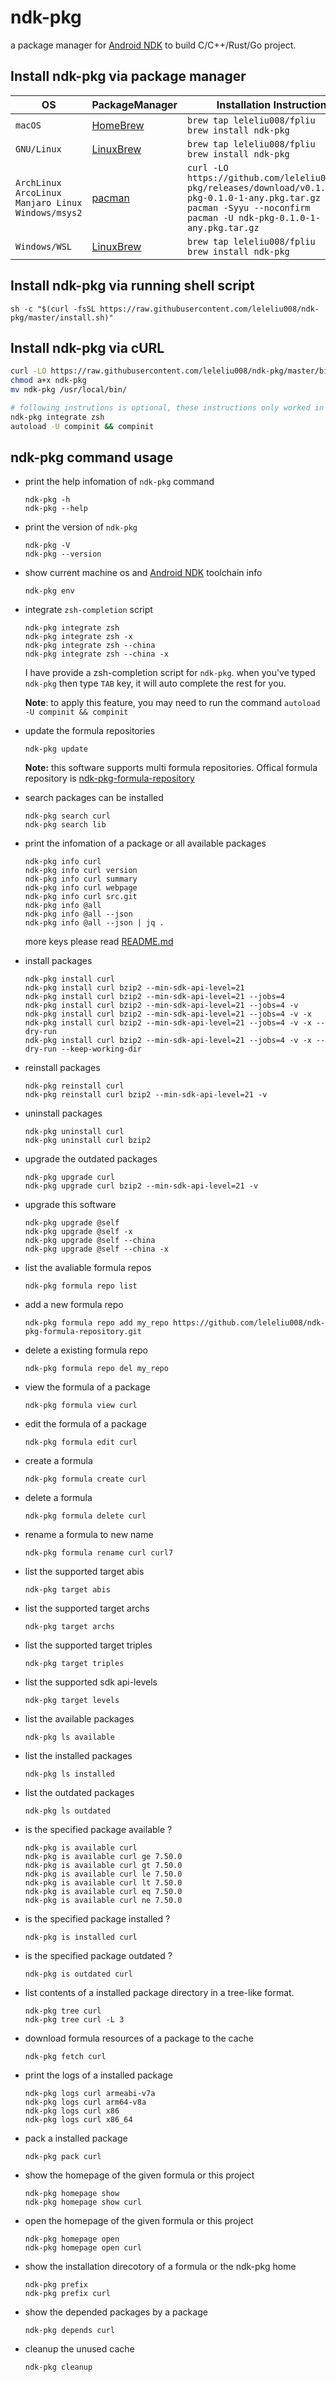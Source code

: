 # ndk-pkg
a package manager for [Android NDK](https://developer.android.google.cn/ndk) to build C/C++/Rust/Go project.

## Install ndk-pkg via package manager

|OS|PackageManager|Installation Instructions|
|-|-|-|
|`macOS`|[HomeBrew](http://blog.fpliu.com/it/os/macOS/software/HomeBrew)|`brew tap leleliu008/fpliu`<br>`brew install ndk-pkg`|
|`GNU/Linux`|[LinuxBrew](http://blog.fpliu.com/it/software/LinuxBrew)|`brew tap leleliu008/fpliu`<br>`brew install ndk-pkg`|
|`ArchLinux`<br>`ArcoLinux`<br>`Manjaro Linux`<br>`Windows/msys2`|[pacman](http://blog.fpliu.com/it/software/pacman)|`curl -LO https://github.com/leleliu008/ndk-pkg/releases/download/v0.1.0/ndk-pkg-0.1.0-1-any.pkg.tar.gz`<br>`pacman -Syyu --noconfirm`<br>`pacman -U ndk-pkg-0.1.0-1-any.pkg.tar.gz`|
|`Windows/WSL`|[LinuxBrew](http://blog.fpliu.com/it/software/LinuxBrew)|`brew tap leleliu008/fpliu`<br>`brew install ndk-pkg`|

## Install ndk-pkg via running shell script
```
sh -c "$(curl -fsSL https://raw.githubusercontent.com/leleliu008/ndk-pkg/master/install.sh)"
```

## Install ndk-pkg via cURL
```bash
curl -LO https://raw.githubusercontent.com/leleliu008/ndk-pkg/master/bin/ndk-pkg
chmod a+x ndk-pkg
mv ndk-pkg /usr/local/bin/

# following instrutions is optional, these instructions only worked in zsh
ndk-pkg integrate zsh
autoload -U compinit && compinit
```

## ndk-pkg command usage
*   print the help infomation of `ndk-pkg` command
        
        ndk-pkg -h
        ndk-pkg --help
        
*   print the version of `ndk-pkg`
        
        ndk-pkg -V
        ndk-pkg --version
        
*   show current machine os and [Android NDK](https://developer.android.google.cn/ndk) toolchain info

        ndk-pkg env

*   integrate `zsh-completion` script

        ndk-pkg integrate zsh
        ndk-pkg integrate zsh -x
        ndk-pkg integrate zsh --china
        ndk-pkg integrate zsh --china -x
        
    I have provide a zsh-completion script for `ndk-pkg`. when you've typed `ndk-pkg` then type `TAB` key, it will auto complete the rest for you.

    **Note**: to apply this feature, you may need to run the command `autoload -U compinit && compinit`


*   update the formula repositories

        ndk-pkg update
        
    **Note:** this software supports multi formula repositories. Offical formula repository is [ndk-pkg-formula-repository](https://github.com/leleliu008/ndk-pkg-formula-repository)

*   search packages can be installed
        
        ndk-pkg search curl
        ndk-pkg search lib
        
*   print the infomation of a package or all available packages
        
        ndk-pkg info curl
        ndk-pkg info curl version
        ndk-pkg info curl summary
        ndk-pkg info curl webpage
        ndk-pkg info curl src.git
        ndk-pkg info @all
        ndk-pkg info @all --json
        ndk-pkg info @all --json | jq .
        

    more keys please read [README.md](https://github.com/leleliu008/ndk-pkg-formula-repository/blob/master/README.md)

*   install packages
        
        ndk-pkg install curl
        ndk-pkg install curl bzip2 --min-sdk-api-level=21
        ndk-pkg install curl bzip2 --min-sdk-api-level=21 --jobs=4
        ndk-pkg install curl bzip2 --min-sdk-api-level=21 --jobs=4 -v
        ndk-pkg install curl bzip2 --min-sdk-api-level=21 --jobs=4 -v -x
        ndk-pkg install curl bzip2 --min-sdk-api-level=21 --jobs=4 -v -x --dry-run
        ndk-pkg install curl bzip2 --min-sdk-api-level=21 --jobs=4 -v -x --dry-run --keep-working-dir
        
*   reinstall packages
        
        ndk-pkg reinstall curl
        ndk-pkg reinstall curl bzip2 --min-sdk-api-level=21 -v
        
*   uninstall packages

        ndk-pkg uninstall curl
        ndk-pkg uninstall curl bzip2
        
*   upgrade the outdated packages

        ndk-pkg upgrade curl
        ndk-pkg upgrade curl bzip2 --min-sdk-api-level=21 -v
        
*   upgrade this software

        ndk-pkg upgrade @self
        ndk-pkg upgrade @self -x
        ndk-pkg upgrade @self --china
        ndk-pkg upgrade @self --china -x
        

*   list the avaliable formula repos

        ndk-pkg formula repo list

*   add a new formula repo

        ndk-pkg formula repo add my_repo https://github.com/leleliu008/ndk-pkg-formula-repository.git

*   delete a existing formula repo

        ndk-pkg formula repo del my_repo

*   view the formula of a package
        
        ndk-pkg formula view curl
        
*   edit the formula of a package
        
        ndk-pkg formula edit curl
        
*   create a formula
        
        ndk-pkg formula create curl
        
*   delete a formula
        
        ndk-pkg formula delete curl
        
*   rename a formula to new name
        
        ndk-pkg formula rename curl curl7
        
*   list the supported target abis
        
        ndk-pkg target abis

*   list the supported target archs
        
        ndk-pkg target archs

*   list the supported target triples
        
        ndk-pkg target triples

*   list the supported sdk api-levels
        
        ndk-pkg target levels
        
*   list the available packages
        
        ndk-pkg ls available
        
*   list the installed packages
        
        ndk-pkg ls installed
        
*   list the outdated packages
        
        ndk-pkg ls outdated
        
*   is the specified package available ?
        
        ndk-pkg is available curl
        ndk-pkg is available curl ge 7.50.0
        ndk-pkg is available curl gt 7.50.0
        ndk-pkg is available curl le 7.50.0
        ndk-pkg is available curl lt 7.50.0
        ndk-pkg is available curl eq 7.50.0
        ndk-pkg is available curl ne 7.50.0
        
*   is the specified package installed ?
        
        ndk-pkg is installed curl
        
*   is the specified package outdated ?
        
        ndk-pkg is outdated curl
        
*   list contents of a installed package directory in a tree-like format.
        
        ndk-pkg tree curl
        ndk-pkg tree curl -L 3
        
*   download formula resources of a package to the cache
        
        ndk-pkg fetch curl
        
*   print the logs of a installed package
        
        ndk-pkg logs curl armeabi-v7a
        ndk-pkg logs curl arm64-v8a
        ndk-pkg logs curl x86
        ndk-pkg logs curl x86_64
        
*   pack a installed package
        
        ndk-pkg pack curl
        
*   show the homepage of the given formula or this project
        
        ndk-pkg homepage show
        ndk-pkg homepage show curl
        
*   open the homepage of the given formula or this project
        
        ndk-pkg homepage open
        ndk-pkg homepage open curl
        
*   show the installation direcotory of a formula or the ndk-pkg home
        
        ndk-pkg prefix
        ndk-pkg prefix curl
        
*   show the depended packages by a package
        
        ndk-pkg depends curl
        
*   cleanup the unused cache
        
        ndk-pkg cleanup
        
